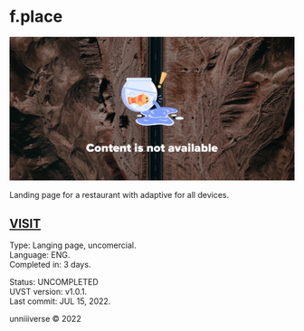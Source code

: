 # f.place
![PREVIEW](cover.png)

Landing page for a restaurant with adaptive for all devices.

## [VISIT](https://unniiiverse.github.io/project/2022/fplace)

Type: Langing page, uncomercial. <br>
Language: ENG. <br>
Completed in: 3 days. <br>

Status: UNCOMPLETED <br>
UVST version: v1.0.1. <br>
Last commit: JUL 15, 2022. <br>

unniiiverse © 2022